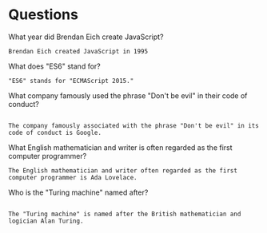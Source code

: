 # Questions

What year did Brendan Eich create JavaScript?

```
Brendan Eich created JavaScript in 1995
```

What does "ES6" stand for?

```
"ES6" stands for "ECMAScript 2015."
```

What company famously used the phrase "Don't be evil" in their code of conduct?

```

The company famously associated with the phrase "Don't be evil" in its code of conduct is Google.
```

What English mathematician and writer is often regarded as the first computer programmer?

```
The English mathematician and writer often regarded as the first computer programmer is Ada Lovelace.
```

Who is the "Turing machine" named after?

```

The "Turing machine" is named after the British mathematician and logician Alan Turing.
```
